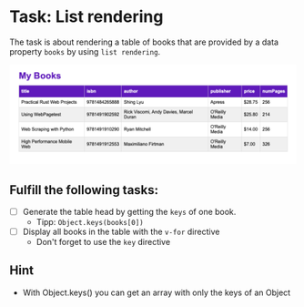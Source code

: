 # Task: List rendering

The task is about rendering a table of books that are provided by a data property `books` by using `list rendering`.

![Example](example.png)

## Fulfill the following tasks:

- [ ] Generate the table head by getting the `keys` of one book.
  - Tipp: `Object.keys(books[0])`
- [ ] Display all books in the table with the `v-for` directive
  - Don't forget to use the `key` directive

## Hint

- With Object.keys() you can get an array with only the keys of an Object